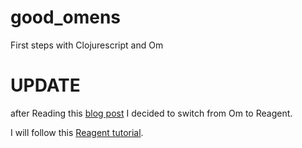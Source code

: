# good_omens
First steps with Clojurescript and Om

# UPDATE
after Reading this [blog post](http://getprismatic.com/story/1413760839515) I decided to switch from Om to Reagent.

I will follow this [Reagent tutorial](http://www.mattgreer.org/articles/reagent-rocks/).
